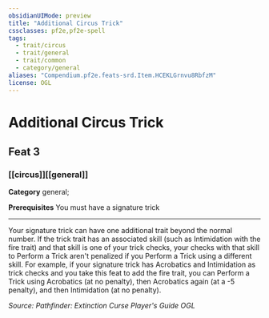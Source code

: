 ```yaml
---
obsidianUIMode: preview
title: "Additional Circus Trick"
cssclasses: pf2e,pf2e-spell
tags:
  - trait/circus
  - trait/general
  - trait/common
  - category/general
aliases: "Compendium.pf2e.feats-srd.Item.HCEKLGrnvu8RbfzM"
license: OGL
---
```

# Additional Circus Trick
## Feat 3
### [[circus]][[general]]

**Category** general; 



**Prerequisites** You must have a signature trick
* * *
Your signature trick can have one additional trait beyond the normal number. If the trick trait has an associated skill (such as Intimidation with the fire trait) and that skill is one of your trick checks, your checks with that skill to Perform a Trick aren't penalized if you Perform a Trick using a different skill. For example, if your signature trick has Acrobatics and Intimidation as trick checks and you take this feat to add the fire trait, you can Perform a Trick using Acrobatics (at no penalty), then Acrobatics again (at a -5 penalty), and then Intimidation (at no penalty).

*Source: Pathfinder: Extinction Curse Player's Guide*
*OGL*